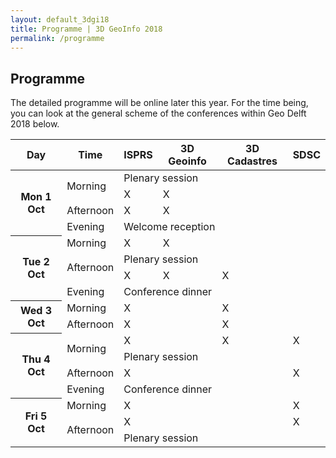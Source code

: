 ```yaml
---
layout: default_3dgi18
title: Programme | 3D GeoInfo 2018
permalink: /programme
---
```


## Programme

The detailed programme will be online later this year. For the time being, you can look at the general scheme of the conferences within Geo Delft 2018 below.

<div class="table-responsive">
	<table class="table table-bordered table-hover table-condensed">
	  <thead>
	    <tr>
	      <th class="col-xs-2">Day</th>
	      <th class="col-xs-2">Time</th>
	      <th class="col-xs-2 info">ISPRS</th>
	      <th class="col-xs-2 success">3D Geoinfo</th>
	      <th class="col-xs-2 danger">3D Cadastres</th>
	      <th class="col-xs-2 warning">SDSC</th>
	    </tr>
	  </thead>
	  <tbody>
	    <tr>
				<th rowspan="4">Mon 1 Oct</th>
				<td rowspan="2">Morning</td>
				<td colspan="4" class="active">Plenary session</td>
	    </tr>
			<tr>
	      <td class="info"><div class="text-info">X</div></td>
	      <td class="success"><div class="text-success">X</div></td>
	      <td></td>
	      <td></td>
	    </tr>   
			<tr>
	      <td>Afternoon</td>
	      <td class="info"><div class="text-info">X</div></td>
	      <td class="success"><div class="text-success">X</div></td>
	      <td></td>
	      <td></td>
	    </tr>
	    <tr>
	      <td>Evening</td>
	      <td colspan="4"  class="active">Welcome reception</td>
	    </tr>
			<tr>
	      <th rowspan="4">Tue 2 Oct</th>
	      <td>Morning</td>
	      <td class="info"><div class="text-info">X</div></td>
	      <td class="success"><div class="text-success">X</div></td>
	      <td></td>
	      <td></td>
	    </tr>
	    <tr>
	      <td rowspan="2">Afternoon</td>
	      <td colspan="4" class="active">Plenary session</td>
	    </tr>
	    <tr>
	      <td class="info"><div class="text-info">X</div></td>
	      <td class="success"><div class="text-success">X</div></td>
	      <td class="danger"><div class="text-danger">X</div></td>
	      <td></td>
	    </tr>
	    <tr>
	      <td>Evening</td>
	      <td colspan="4" class="active">Conference dinner</td>
	    </tr>
			<tr>
	      <th rowspan="2">Wed 3 Oct</th>
	      <td>Morning</td>
	      <td class="info"><div class="text-info">X</div></td>
	      <td></td>
	      <td class="danger"><div class="text-danger">X</div></td>
	      <td></td>
	    </tr>
	    <tr>
	      <td>Afternoon</td>
	      <td class="info"><div class="text-info">X</div></td>
	      <td></td>
	      <td class="danger"><div class="text-danger">X</div></td>
	      <td></td>
	    </tr>
	    <tr>
	      <th rowspan="4">Thu 4 Oct</th>
	      <td rowspan="2">Morning</td>
	      <td class="info"><div class="text-info">X</div></td>
	      <td></td>
	      <td class="danger"><div class="text-danger">X</div></td>
	      <td class="warning"><div class="text-warning">X</div></td>
	    </tr>
	    <tr>
	      <td colspan="4" class="active">Plenary session</td>
	    </tr>    
	    <tr>
	      <td>Afternoon</td>
	      <td class="info"><div class="text-info">X</div></td>
	      <td></td>
	      <td></td>
	      <td class="warning"><div class="text-warning">X</div></td>
	    </tr>
	    <tr>
	      <td>Evening</td>
	      <td colspan="4" class="active">Conference dinner</td>
	    </tr>
	    <tr>
	      <th rowspan="3">Fri 5 Oct</th>
	      <td>Morning</td>
	      <td class="info"><div class="text-info">X</div></td>
	      <td></td>
	      <td></td>
	      <td class="warning"><div class="text-warning">X</div></td>
	    </tr>
	    <tr>
	      <td rowspan="2">Afternoon</td>
	      <td class="info"><div class="text-info">X</div></td>
	      <td></td>
	      <td></td>
	      <td class="warning"><div class="text-warning">X</div></td>
	    </tr>
	    <tr>
	      <td colspan="4" class="active">Plenary session</td>
	    </tr>
	  </tbody>
	</table>
</div>